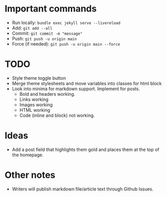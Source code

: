 # Important commands

- Run locally: `bundle exec jekyll serve --livereload`
- Add: `git add --all`
- Commit: `git commit -m "message"`
- Push: `git push -u origin main`
- Force (if needed): `git push -u origin main --force`

# TODO

- Style theme toggle button
- Merge theme stylesheets and move variables into classes for html block
- Look into minima for markdown support. Implement for posts.
	- Bold and headers working.
	- Links working
	- Images working
	- HTML working
	- Code (inline and block) not working.

# Ideas

- Add a post field that highlights them gold and places them at the top of the homepage.

# Other notes

- Writers will publish markdown file/article text through Github Issues.
